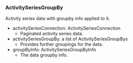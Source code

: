 ### ActivitySeriesGroupBy
Activity series data with groupby info applied to it.

- activitySeriesConnection: ActivitySeriesConnection
  - Paginated activity series data.
- activitySeriesGroupBy: a list of ActivitySeriesGroupBys
  - Provides further groupings for the data.
- groupByInfo: ActivitySeriesGroupByInfo
  - The data groupby info.
